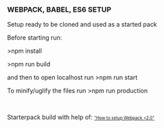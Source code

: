     
<h3>WEBPACK, BABEL, ES6 SETUP</h3>
<p>Setup ready to be cloned and used as a started pack</p>
<p>Before starting run:</p>
<p>>npm install</p>
<p>>npm run build</p>
<p> and then to open localhost run >npm run start</p>
<p>To minify/uglify the files run >npm run production</p>
<br>
<p>Starterpack build with help of: <span style="font-size: 70%"><a href="https://medium.com/@wesharehoodies/easy-guide-for-webpack-2-0-from-scratch-fe508a3ce44e">"How to setup Webpack +2.0"</a></span></p>